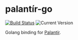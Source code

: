 # palantír-go

[![Build Status](https://travis-ci.org/welcome-to-shire/palantir-go.svg?branch=master)](https://travis-ci.org/welcome-to-shire/palantir-go) ![Current Version](http://img.shields.io/badge/version-0.0.1-brightgreen.svg)


Golang binding for [Palantír](https://github.com/welcome-to-shire/palantir).
